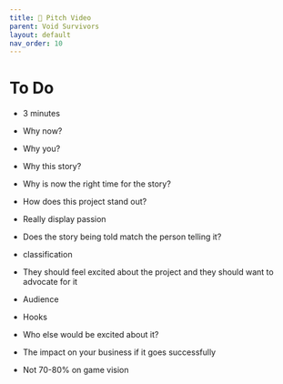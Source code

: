 ```yaml
---
title: 🎤 Pitch Video
parent: Void Survivors
layout: default
nav_order: 10
---
```


# To Do
* 3 minutes

* Why now?
* Why you?
* Why this story?
* Why is now the right time for the story?
* How does this project stand out?
* Really display passion
* Does the story being told match the person telling it?
* classification

* They should feel excited about the project and they should want to advocate for it
* Audience
* Hooks
* Who else would be excited about it?
* The impact on your business if it goes successfully
* Not 70-80% on game vision